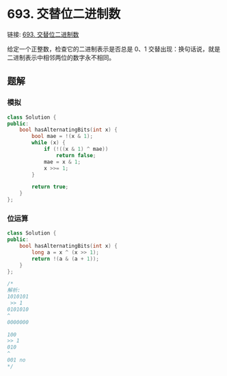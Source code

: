 # 693. 交替位二进制数

链接: [693. 交替位二进制数](https://leetcode.cn/problems/binary-number-with-alternating-bits/)

给定一个正整数，检查它的二进制表示是否总是 0、1 交替出现：换句话说，就是二进制表示中相邻两位的数字永不相同。

## 题解
### 模拟

```C++
class Solution {
public:
    bool hasAlternatingBits(int x) {
        bool mae = !(x & 1);
        while (x) {
            if (!((x & 1) ^ mae))
                return false;
            mae = x & 1;
            x >>= 1;
        }

        return true;
    }
};
```

### 位运算

```C++
class Solution {
public:
    bool hasAlternatingBits(int x) {
        long a = x ^ (x >> 1);
        return !(a & (a + 1));
    }
};

/*
解析:
1010101
 >> 1
0101010
^
0000000

100
>> 1
010
^
001 no
*/
```
